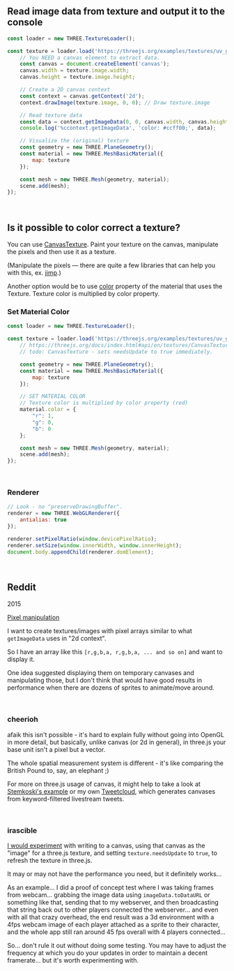 <!--Not even archived: https://discourse.threejs.org/t/how-to-get-pixel-data-from-maps/2596-->

## Read image data from texture and output it to the console

```js
const loader = new THREE.TextureLoader();

const texture = loader.load('https://threejs.org/examples/textures/uv_grid_opengl.jpg', texture => {
    // You NEED a canvas element to extract data.
    const canvas = document.createElement('canvas');
    canvas.width = texture.image.width;
    canvas.height = texture.image.height;

    // Create a 2D canvas context
    const context = canvas.getContext('2d');
    context.drawImage(texture.image, 0, 0); // Draw texture.image

    // Read texture data
    const data = context.getImageData(0, 0, canvas.width, canvas.height);
    console.log('%ccontext.getImageData', 'color: #ccff00;', data);

    // Visualize the (original) texture
    const geometry = new THREE.PlaneGeometry();
    const material = new THREE.MeshBasicMaterial({
        map: texture
    });

    const mesh = new THREE.Mesh(geometry, material);
    scene.add(mesh);
});
```

<br>

## Is it possible to color correct a texture?

You can use [CanvasTexture](https://threejs.org/docs/index.html#api/en/textures/CanvasTexture). Paint your texture on the canvas, manipulate the pixels and then use it as a texture.

(Manipulate the pixels &mdash; there are quite a few libraries that can help you with this, ex. [jimp](https://www.npmjs.com/package/jimp).)
Another option would be to use [color](https://threejs.org/docs/index.html#api/en/materials/MeshBasicMaterial.color) property of the material that uses the Texture. Texture color is multiplied by color property.


### Set Material Color

<!--
How to color-correct a texture
https://discourse.threejs.org/t/is-it-possible-to-color-correct-a-texture/17144
Code no longer there.
-->

```js
const loader = new THREE.TextureLoader();

const texture = loader.load('https://threejs.org/examples/textures/uv_grid_opengl.jpg', texture => {
    // https://threejs.org/docs/index.html#api/en/textures/CanvasTexture
    // todo: CanvasTexture - sets needsUpdate to true immediately.

    const geometry = new THREE.PlaneGeometry();
    const material = new THREE.MeshBasicMaterial({
        map: texture
    });

    // SET MATERIAL COLOR
    // Texture color is multiplied by color property (red)
    material.color = {
        "r": 1,
        "g": 0,
        "b": 0
    };

    const mesh = new THREE.Mesh(geometry, material);
    scene.add(mesh);
});
```

<br>

### Renderer

```js
// Look - no "preserveDrawingBuffer".
renderer = new THREE.WebGLRenderer({
    antialias: true
});

renderer.setPixelRatio(window.devicePixelRatio);
renderer.setSize(window.innerWidth, window.innerHeight);
document.body.appendChild(renderer.domElement);
```

<br>## Reddit
2015

[Pixel manipulation](https://www.reddit.com/r/threejs/comments/3og8xj/pixel_manipulation/)

I want to create textures/images with pixel arrays similar to what `getImageData` uses in "2d context".

So I have an array like this `[r,g,b,a, r,g,b,a, ... and so on]` and want to display it.

One idea suggested displaying them on temporary canvases and manipulating those, but I don't think that would have good results in performance when there are dozens of sprites to animate/move around.

<br>

### cheerioh

afaik this isn't possible - it's hard to explain fully without going into OpenGL in more detail, but basically, unlike canvas (or 2d in general), in three.js your base unit isn't a pixel but a vector.

The whole spatial measurement system is different - it's like comparing the British Pound to, say, an elephant ;)

For more on three.js usage of canvas, it might help to take a look at [Stemkoski's example](https://stemkoski.github.io/Three.js/Texture-From-Canvas.html) or my own [Tweetcloud](http://tweetcloud.michaelhazani.net/), which generates canvases from keyword-filtered livestream tweets.

<br>

### irascible

[I would experiment](https://www.reddit.com/user/irascible/) with writing to a canvas, using that canvas as the "image" for a three.js texture, and setting `texture.needsUpdate` to `true`, to refresh the texture in three.js.

It may or may not have the performance you need, but it definitely works...

As an example... I did a proof of concept test where I was taking frames from webcam... grabbing the image data using `imageData.toDataURL` or something like that, sending that to my
  webserver, and then broadcasting that string back out to other players connected the webserver... and even with all
  that crazy overhead, the end result was a 3d environment with a 4fps webcam image of each player attached as a sprite
  to their character, and the whole app still ran around 45 fps overall with 4 players connected...
  
So... don't rule it out without doing some testing. You may have to adjust the frequency at which you do your updates in order to maintain a decent framerate... but it's worth experimenting with.

<br>
